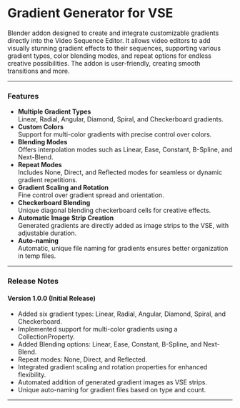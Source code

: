 # Gradient Generator for VSE
 Blender addon designed to create and integrate customizable gradients directly into the Video Sequence Editor. It allows video editors to add visually stunning gradient effects to their sequences, supporting various gradient types, color blending modes, and repeat options for endless creative possibilities. The addon is user-friendly, creating smooth transitions and more.  

---

### Features  
- **Multiple Gradient Types**  
  Linear, Radial, Angular, Diamond, Spiral, and Checkerboard gradients.  
- **Custom Colors**  
  Support for multi-color gradients with precise control over colors.  
- **Blending Modes**  
  Offers interpolation modes such as Linear, Ease, Constant, B-Spline, and Next-Blend.  
- **Repeat Modes**  
  Includes None, Direct, and Reflected modes for seamless or dynamic gradient repetitions.  
- **Gradient Scaling and Rotation**  
  Fine control over gradient spread and orientation.  
- **Checkerboard Blending**  
  Unique diagonal blending checkerboard cells for creative effects.  
- **Automatic Image Strip Creation**  
  Generated gradients are directly added as image strips to the VSE, with adjustable duration.  
- **Auto-naming**  
  Automatic, unique file naming for gradients ensures better organization in temp files.  

---

### Release Notes  

#### **Version 1.0.0 (Initial Release)**  
- Added six gradient types: Linear, Radial, Angular, Diamond, Spiral, and Checkerboard.  
- Implemented support for multi-color gradients using a CollectionProperty.  
- Added Blending options: Linear, Ease, Constant, B-Spline, and Next-Blend.  
- Repeat modes: None, Direct, and Reflected.  
- Integrated gradient scaling and rotation properties for enhanced flexibility.    
- Automated addition of generated gradient images as VSE strips.  
- Unique auto-naming for gradient files based on type and count.    

---
